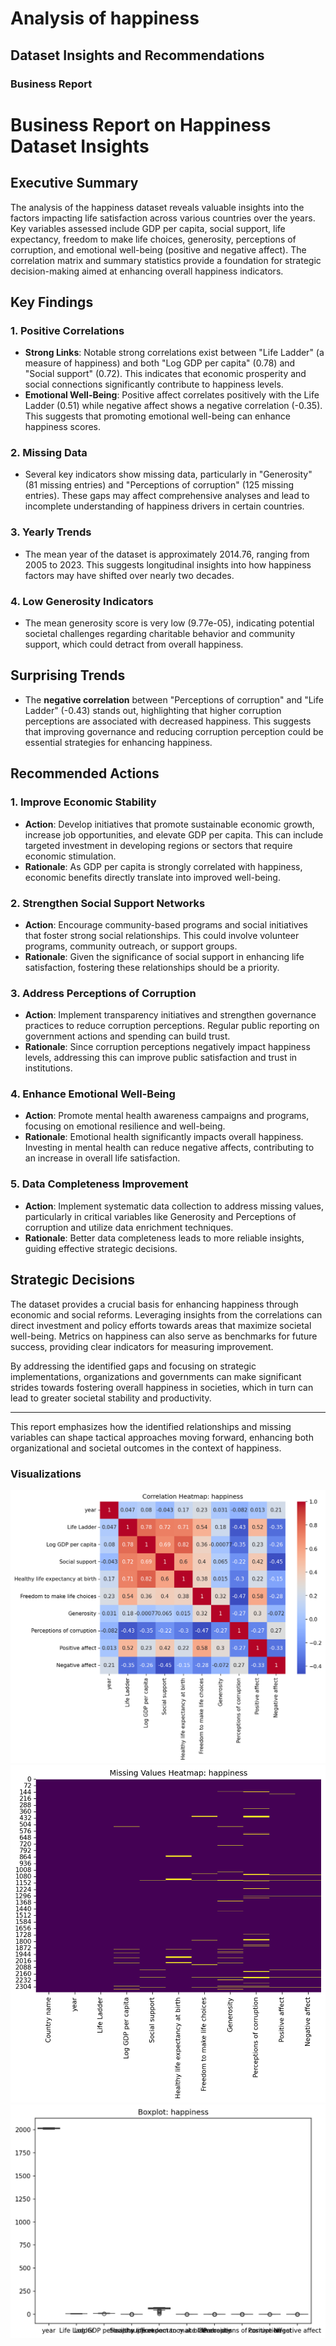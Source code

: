 # Analysis of happiness

## Dataset Insights and Recommendations

### Business Report
# Business Report on Happiness Dataset Insights

## Executive Summary
The analysis of the happiness dataset reveals valuable insights into the factors impacting life satisfaction across various countries over the years. Key variables assessed include GDP per capita, social support, life expectancy, freedom to make life choices, generosity, perceptions of corruption, and emotional well-being (positive and negative affect). The correlation matrix and summary statistics provide a foundation for strategic decision-making aimed at enhancing overall happiness indicators.

## Key Findings

### 1. Positive Correlations
- **Strong Links**: Notable strong correlations exist between "Life Ladder" (a measure of happiness) and both "Log GDP per capita" (0.78) and "Social support" (0.72). This indicates that economic prosperity and social connections significantly contribute to happiness levels.
- **Emotional Well-Being**: Positive affect correlates positively with the Life Ladder (0.51) while negative affect shows a negative correlation (-0.35). This suggests that promoting emotional well-being can enhance happiness scores.

### 2. Missing Data
- Several key indicators show missing data, particularly in "Generosity" (81 missing entries) and "Perceptions of corruption" (125 missing entries). These gaps may affect comprehensive analyses and lead to incomplete understanding of happiness drivers in certain countries.

### 3. Yearly Trends
- The mean year of the dataset is approximately 2014.76, ranging from 2005 to 2023. This suggests longitudinal insights into how happiness factors may have shifted over nearly two decades.

### 4. Low Generosity Indicators
- The mean generosity score is very low (9.77e-05), indicating potential societal challenges regarding charitable behavior and community support, which could detract from overall happiness.

## Surprising Trends
- The **negative correlation** between "Perceptions of corruption" and "Life Ladder" (-0.43) stands out, highlighting that higher corruption perceptions are associated with decreased happiness. This suggests that improving governance and reducing corruption perception could be essential strategies for enhancing happiness.

## Recommended Actions

### 1. Improve Economic Stability
- **Action**: Develop initiatives that promote sustainable economic growth, increase job opportunities, and elevate GDP per capita. This can include targeted investment in developing regions or sectors that require economic stimulation.
- **Rationale**: As GDP per capita is strongly correlated with happiness, economic benefits directly translate into improved well-being.

### 2. Strengthen Social Support Networks
- **Action**: Encourage community-based programs and social initiatives that foster strong social relationships. This could involve volunteer programs, community outreach, or support groups.
- **Rationale**: Given the significance of social support in enhancing life satisfaction, fostering these relationships should be a priority.

### 3. Address Perceptions of Corruption
- **Action**: Implement transparency initiatives and strengthen governance practices to reduce corruption perceptions. Regular public reporting on government actions and spending can build trust.
- **Rationale**: Since corruption perceptions negatively impact happiness levels, addressing this can improve public satisfaction and trust in institutions.

### 4. Enhance Emotional Well-Being
- **Action**: Promote mental health awareness campaigns and programs, focusing on emotional resilience and well-being.
- **Rationale**: Emotional health significantly impacts overall happiness. Investing in mental health can reduce negative affects, contributing to an increase in overall life satisfaction.

### 5. Data Completeness Improvement
- **Action**: Implement systematic data collection to address missing values, particularly in critical variables like Generosity and Perceptions of corruption and utilize data enrichment techniques.
- **Rationale**: Better data completeness leads to more reliable insights, guiding effective strategic decisions.

## Strategic Decisions
The dataset provides a crucial basis for enhancing happiness through economic and social reforms. Leveraging insights from the correlations can direct investment and policy efforts towards areas that maximize societal well-being. Metrics on happiness can also serve as benchmarks for future success, providing clear indicators for measuring improvement.

By addressing the identified gaps and focusing on strategic implementations, organizations and governments can make significant strides towards fostering overall happiness in societies, which in turn can lead to greater societal stability and productivity.

--- 

This report emphasizes how the identified relationships and missing variables can shape tactical approaches moving forward, enhancing both organizational and societal outcomes in the context of happiness.

### Visualizations
![happiness_correlation_heatmap.png](happiness_correlation_heatmap.png)
![happiness_missing_values_heatmap.png](happiness_missing_values_heatmap.png)
![happiness_boxplot.png](happiness_boxplot.png)
